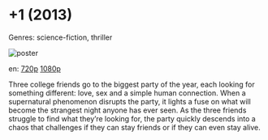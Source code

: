 # +1 (2013)

Genres: science-fiction, thriller

![poster](http://image.tmdb.org/t/p/w500/6KasKTEijTXxJz4EQy1OrxJtl96.jpg)

en:
  [720p](magnet:?xt=urn:btih:5caaf4d2a62fb12af7a5eda177686b5f97eda162&dn=%2B1+%282013%29+720p+BrRip+x264+-+YIFY&tr=udp%3A%2F%2Ftracker.openbittorrent.com%3A80%2Fannounce&tr=udp%3A%2F%2Fglotorrents.pw%3A6969%2Fannounce&tr=udp%3A%2F%2Ftracker.openbittorrent.com%3A80%2Fannounce&tr=udp%3A%2F%2Ftracker.opentrackr.org%3A1337%2Fannounce&tr=udp%3A%2F%2Fzer0day.to%3A1337%2Fannounce&tr=udp%3A%2F%2Ftracker.coppersurfer.tk%3A6969%2Fannounce)
  [1080p](magnet:?xt=urn:btih:965834237c16f77ca9d35de45074ed379e298c10&dn=%2B1+%282013%29+1080p+BrRip+x264+-+YIFY&tr=udp%3A%2F%2Ftracker.openbittorrent.com%3A80%2Fannounce&tr=udp%3A%2F%2Fglotorrents.pw%3A6969%2Fannounce&tr=udp%3A%2F%2Ftracker.openbittorrent.com%3A80%2Fannounce&tr=udp%3A%2F%2Ftracker.opentrackr.org%3A1337%2Fannounce&tr=udp%3A%2F%2Fzer0day.to%3A1337%2Fannounce&tr=udp%3A%2F%2Ftracker.coppersurfer.tk%3A6969%2Fannounce)
  


Three college friends go to the biggest party of the year, each looking for something different: love, sex and a simple human connection. When a supernatural phenomenon disrupts the party, it lights a fuse on what will become the strangest night anyone has ever seen. As the three friends struggle to find what they’re looking for, the party quickly descends into a chaos that challenges if they can stay friends or if they can even stay alive.